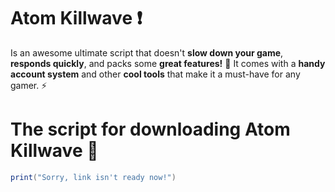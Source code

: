 # Atom Killwave ❗
Is an awesome ultimate script that doesn't **slow down your game**, **responds quickly**, and packs some **great features!** 🚀
It comes with a **handy account system** and other **cool tools** that make it a must-have for any gamer. ⚡ 
# The script for downloading Atom Killwave 📢
```lua
print("Sorry, link isn't ready now!")
```
